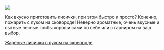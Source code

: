 <!--2025-07-22 09:03:34-->
<div class="yb">
  <div class="rss finecooking"><a href="https://finecooking.ru/recipe/zharenye-lisichki-i-lukom-na-skovorode"><img src="https://finecooking.ru/images/recipe/zharenye-lisichki-i-lukom-na-skovorode/photo/960w.jpg"></a><p>Как вкусно приготовить лисички, при этом быстро и просто? Конечно, пожарить с луком на сковороде! Неверно ароматные, очень вкусные и сытные лесные грибы хороши сами по себе или с гарниром на ваш выбор.</p>
 <p class="titl"><a href="https://finecooking.ru/recipe/zharenye-lisichki-i-lukom-na-skovorode">Жареные лисички с луком на сковороде</a></p></div>
</div>
